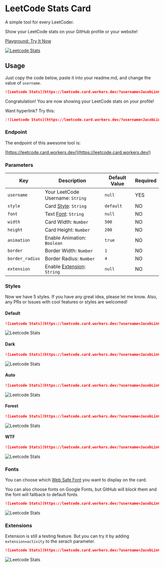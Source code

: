 # LeetCode Stats Card
A simple tool for every LeetCoder.

Show your LeetCode stats on your GitHub profile or your website!

[Playground: Try It Now](https://leetcode.card.workers.dev/)

[![Leetcode Stats](https://leetcode.card.workers.dev/?username=JacobLinCool&update=20210612)](https://leetcode.card.workers.dev/)

## Usage
Just copy the code below, paste it into your readme.md, and change the value of `username`.

```md
![Leetcode Stats](https://leetcode.card.workers.dev/?username=JacobLinCool)
```

Congratulation! You are now showing your LeetCode stats on your profile!

Want hyperlink? Try this:

```md
[![Leetcode Stats](https://leetcode.card.workers.dev/?username=JacobLinCool)](https://leetcode.com/JacobLinCool)
```

### Endpoint
The endpoint of this awesome tool is: 

[https://leetcode.card.workers.dev/](https://leetcode.card.workers.dev/)

### Parameters

Key              |Description                              |Default Value    |Required
---              |---                                      |---              |---
`username`       |Your LeetCode Username: `String`         |`null`           | YES
`style`          |Card [Style](#styles): `String`          |`default`        | NO
`font`           |Text [Font](#fonts): `String`            |`null`           | NO
`width`          |Card Width: `Number`                     |`500`            | NO
`height`         |Card Height: `Number`                    |`200`            | NO
`animation`      |Enable Animation: `Boolean`              |`true`           | NO
`border`         |Border Width: `Number`                   |`1`              | NO
`border_radius`  |Border Radius: `Number`                  |`4`              | NO
`extension`      |Enable [Extension](#extensions): `String`|`null`           | NO

### Styles
Now we have 5 styles. If you have any great idea, please let me know. Also, any PRs or Issues with cool features or styles are welcomed!

#### Default
```md
![Leetcode Stats](https://leetcode.card.workers.dev/?username=JacobLinCool&style=default)
```
![Leetcode Stats](https://leetcode.card.workers.dev/?username=JacobLinCool&style=default)

#### Dark
```md
![Leetcode Stats](https://leetcode.card.workers.dev/?username=JacobLinCool&style=dark)
```
![Leetcode Stats](https://leetcode.card.workers.dev/?username=JacobLinCool&style=dark)

#### Auto
```md
![Leetcode Stats](https://leetcode.card.workers.dev/?username=JacobLinCool&style=auto)
```
![Leetcode Stats](https://leetcode.card.workers.dev/?username=JacobLinCool&style=auto)

#### Forest
```md
![Leetcode Stats](https://leetcode.card.workers.dev/?username=JacobLinCool&style=forest)
```
![Leetcode Stats](https://leetcode.card.workers.dev/?username=JacobLinCool&style=forest)

#### WTF
```md
![Leetcode Stats](https://leetcode.card.workers.dev/?username=JacobLinCool&style=wtf)
```
![Leetcode Stats](https://leetcode.card.workers.dev/?username=JacobLinCool&style=wtf)

### Fonts
You can choose which [Web Safe Font](https://www.w3schools.com/cssref/css_websafe_fonts.asp) you want to display on the card.

You can also choose fonts on Google Fonts, but GitHub will block them and the font will fallback to default fonts.

```md
![Leetcode Stats](https://leetcode.card.workers.dev/?username=JacobLinCool&font=Garamond)
```
![Leetcode Stats](https://leetcode.card.workers.dev/?username=JacobLinCool&font=Garamond)

### Extensions
Extension is still a testing feature.
But you can try it by adding `extension=activity` to the serach parameter.
```md
![Leetcode Stats](https://leetcode.card.workers.dev/?username=JacobLinCool&extension=activity)
```
![Leetcode Stats](https://leetcode.card.workers.dev/?username=JacobLinCool&extension=activity)
